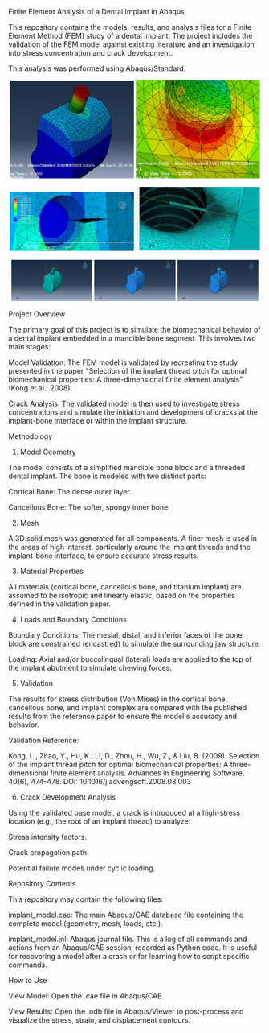 Finite Element Analysis of a Dental Implant in Abaqus

This repository contains the models, results, and analysis files for a Finite Element Method (FEM) study of a dental implant. The project includes the validation of the FEM model against existing literature and an investigation into stress concentration and crack development.

This analysis was performed using Abaqus/Standard.

<p align="center">
<img src="visuallazation.jpg" alt="Abaqus Stress Visualization" width="49%">
<img src="crack_development.jpg" alt="Abaqus Crack Analysis Results" width="49%">
</p>
<p align="center">
<img src="crack_top_view.jpg" alt="Abaqus Crack Visualization" width="49%">
<img src="mesh_top_view.jpg" alt="Abaqus Mesh View" width="49%">
</p>
<p align="center">
<img src="mesh.png" alt="Abaqus Meshed Model" width="32%">
<img src="load.png" alt="Abaqus Boundary Conditions" width="32%">
<img src="general.png" alt="Abaqus General Geometry" width="32%">
</p>

Project Overview

The primary goal of this project is to simulate the biomechanical behavior of a dental implant embedded in a mandible bone segment. This involves two main stages:

Model Validation: The FEM model is validated by recreating the study presented in the paper "Selection of the implant thread pitch for optimal biomechanical properties: A three-dimensional finite element analysis" (Kong et al., 2008).

Crack Analysis: The validated model is then used to investigate stress concentrations and simulate the initiation and development of cracks at the implant-bone interface or within the implant structure.

Methodology

1. Model Geometry

The model consists of a simplified mandible bone block and a threaded dental implant. The bone is modeled with two distinct parts:

Cortical Bone: The dense outer layer.

Cancellous Bone: The softer, spongy inner bone.

2. Mesh

A 3D solid mesh was generated for all components. A finer mesh is used in the areas of high interest, particularly around the implant threads and the implant-bone interface, to ensure accurate stress results.

3. Material Properties

All materials (cortical bone, cancellous bone, and titanium implant) are assumed to be isotropic and linearly elastic, based on the properties defined in the validation paper.

4. Loads and Boundary Conditions

Boundary Conditions: The mesial, distal, and inferior faces of the bone block are constrained (encastred) to simulate the surrounding jaw structure.

Loading: Axial and/or buccolingual (lateral) loads are applied to the top of the implant abutment to simulate chewing forces.

5. Validation

The results for stress distribution (Von Mises) in the cortical bone, cancellous bone, and implant complex are compared with the published results from the reference paper to ensure the model's accuracy and behavior.

Validation Reference:

Kong, L., Zhao, Y., Hu, K., Li, D., Zhou, H., Wu, Z., & Liu, B. (2009). Selection of the implant thread pitch for optimal biomechanical properties: A three-dimensional finite element analysis. Advances in Engineering Software, 40(6), 474-478. DOI: 10.1016/j.advengsoft.2008.08.003

6. Crack Development Analysis

Using the validated base model, a crack is introduced at a high-stress location (e.g., the root of an implant thread) to analyze:

Stress intensity factors.

Crack propagation path.

Potential failure modes under cyclic loading.

Repository Contents

This repository may contain the following files:


implant_model.cae: The main Abaqus/CAE database file containing the complete model (geometry, mesh, loads, etc.).

implant_model.jnl: Abaqus journal file. This is a log of all commands and actions from an Abaqus/CAE session, recorded as Python code. It is useful for recovering a model after a crash or for learning how to script specific commands.



How to Use

View Model: Open the .cae file in Abaqus/CAE.

View Results: Open the .odb file in Abaqus/Viewer to post-process and visualize the stress, strain, and displacement contours.
